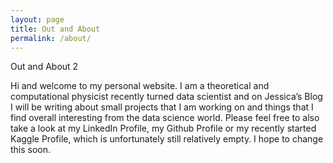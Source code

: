 ```yaml
---
layout: page
title: Out and About
permalink: /about/
---
```


Out and About 2

Hi and welcome to my personal website. I am a theoretical and computational physicist recently turned data scientist and on Jessica’s Blog I will be writing about small projects that I am working on and things that I find overall interesting from the data science world. Please feel free to also take a look at my LinkedIn Profile, my Github Profile or my recently started Kaggle Profile, which is unfortunately still relatively empty. I hope to change this soon.

